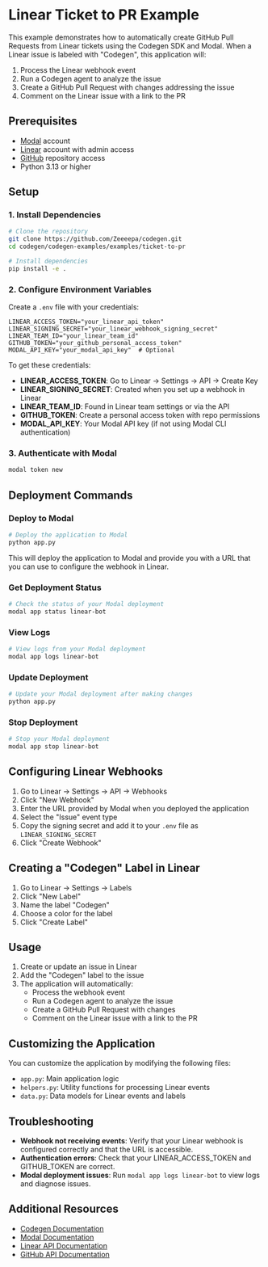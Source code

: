 # Linear Ticket to PR Example

This example demonstrates how to automatically create GitHub Pull Requests from Linear tickets using the Codegen SDK and Modal. When a Linear issue is labeled with "Codegen", this application will:

1. Process the Linear webhook event
2. Run a Codegen agent to analyze the issue
3. Create a GitHub Pull Request with changes addressing the issue
4. Comment on the Linear issue with a link to the PR

## Prerequisites

- [Modal](https://modal.com/) account
- [Linear](https://linear.app/) account with admin access
- [GitHub](https://github.com/) repository access
- Python 3.13 or higher

## Setup

### 1. Install Dependencies

```bash
# Clone the repository
git clone https://github.com/Zeeeepa/codegen.git
cd codegen/codegen-examples/examples/ticket-to-pr

# Install dependencies
pip install -e .
```

### 2. Configure Environment Variables

Create a `.env` file with your credentials:

```
LINEAR_ACCESS_TOKEN="your_linear_api_token"
LINEAR_SIGNING_SECRET="your_linear_webhook_signing_secret"
LINEAR_TEAM_ID="your_linear_team_id"
GITHUB_TOKEN="your_github_personal_access_token"
MODAL_API_KEY="your_modal_api_key"  # Optional
```

To get these credentials:

- **LINEAR_ACCESS_TOKEN**: Go to Linear → Settings → API → Create Key
- **LINEAR_SIGNING_SECRET**: Created when you set up a webhook in Linear
- **LINEAR_TEAM_ID**: Found in Linear team settings or via the API
- **GITHUB_TOKEN**: Create a personal access token with repo permissions
- **MODAL_API_KEY**: Your Modal API key (if not using Modal CLI authentication)

### 3. Authenticate with Modal

```bash
modal token new
```

## Deployment Commands

### Deploy to Modal

```bash
# Deploy the application to Modal
python app.py
```

This will deploy the application to Modal and provide you with a URL that you can use to configure the webhook in Linear.

### Get Deployment Status

```bash
# Check the status of your Modal deployment
modal app status linear-bot
```

### View Logs

```bash
# View logs from your Modal deployment
modal app logs linear-bot
```

### Update Deployment

```bash
# Update your Modal deployment after making changes
python app.py
```

### Stop Deployment

```bash
# Stop your Modal deployment
modal app stop linear-bot
```

## Configuring Linear Webhooks

1. Go to Linear → Settings → API → Webhooks
2. Click "New Webhook"
3. Enter the URL provided by Modal when you deployed the application
4. Select the "Issue" event type
5. Copy the signing secret and add it to your `.env` file as `LINEAR_SIGNING_SECRET`
6. Click "Create Webhook"

## Creating a "Codegen" Label in Linear

1. Go to Linear → Settings → Labels
2. Click "New Label"
3. Name the label "Codegen"
4. Choose a color for the label
5. Click "Create Label"

## Usage

1. Create or update an issue in Linear
2. Add the "Codegen" label to the issue
3. The application will automatically:
   - Process the webhook event
   - Run a Codegen agent to analyze the issue
   - Create a GitHub Pull Request with changes
   - Comment on the Linear issue with a link to the PR

## Customizing the Application

You can customize the application by modifying the following files:

- `app.py`: Main application logic
- `helpers.py`: Utility functions for processing Linear events
- `data.py`: Data models for Linear events and labels

## Troubleshooting

- **Webhook not receiving events**: Verify that your Linear webhook is configured correctly and that the URL is accessible.
- **Authentication errors**: Check that your LINEAR_ACCESS_TOKEN and GITHUB_TOKEN are correct.
- **Modal deployment issues**: Run `modal app logs linear-bot` to view logs and diagnose issues.

## Additional Resources

- [Codegen Documentation](https://docs.codegen.sh/)
- [Modal Documentation](https://modal.com/docs)
- [Linear API Documentation](https://developers.linear.app/docs)
- [GitHub API Documentation](https://docs.github.com/en/rest)

